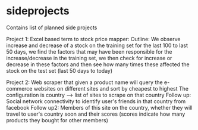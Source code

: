 # sideprojects
Contains list of planned side projects

Project 1:
Excel based term to stock price mapper: Outline: We observe increase and decrease of a stock on the training set for the last 100 to last 50 days, we find the factors that may have been responsible for the increase/decrease in the training set, we then check for increase or decrease in these factors and then see how many times these affected the stock on the test set (last 50 days to today)

Project 2:
Web scraper that given a product name will query the e-commerce websites on different sites and sort by cheapest to highest
The configuration is country --> list of sites to scrape on that country
Follow up: Social network connectivity to identify user's friends in that country from facebook
Follow up2: Members of this site on the country, whether they will travel to user's country soon and their scores (scores indicate how many products they bought for other members)

